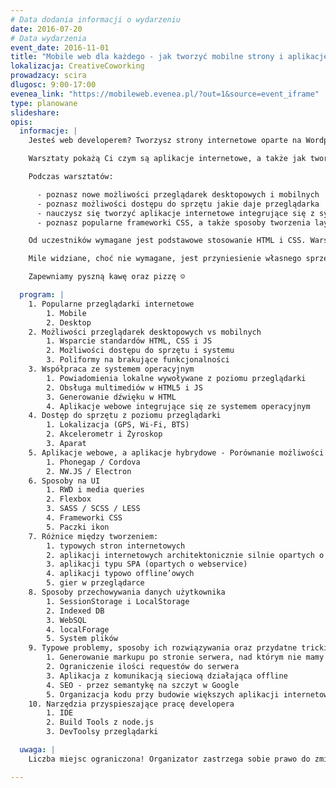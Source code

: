```yaml
---
# Data dodania informacji o wydarzeniu
date: 2016-07-20
# Data wydarzenia
event_date: 2016-11-01
title: "Mobile web dla każdego - jak tworzyć mobilne strony i aplikacje działające w przeglądarce"
lokalizacja: CreativeCoworking
prowadzacy: scira
dlugosc: 9:00-17:00
evenea_link: "https://mobileweb.evenea.pl/?out=1&source=event_iframe"
type: planowane
slideshare:
opis:
  informacje: |
    Jesteś web developerem? Tworzysz strony internetowe oparte na Wordpressie? Może pora na coś nowego? Czy odważysz się wejść do świata front-endu na dobre i back-end zaczniesz traktować jako zło konieczne? A może potrzebujesz uaktualnienia swojej wiedzy z możliwości HTMLa, którego uczyłeś się gdy layouty tworzyło się z tabelek?

    Warsztaty pokażą Ci czym są aplikacje internetowe, a także jak tworzyć nowoczesne strony www dostosowane do urządzeń mobilnych oraz co tak naprawdę można zrobić w przeglądarce mobilnej. Warsztaty składać się będą w przeważającej części z zadań praktycznych, aby każdy uczestnik mógł przetestować nowe funkcjonalności HTMLa na laptopie, tablecie czy telefonie.

    Podczas warsztatów:

      - poznasz nowe możliwości przeglądarek desktopowych i mobilnych
      - poznasz możliwości dostępu do sprzętu jakie daje przeglądarka
      - nauczysz się tworzyć aplikacje internetowe integrujące się z systemem Android
      - poznasz popularne frameworki CSS, a także sposoby tworzenia layoutów dzięki SCSS

    Od uczestników wymagane jest podstawowe stosowanie HTML i CSS. Warsztaty skierowane są dla osób które chciałyby poznać nowe możliwości przeglądarek zarówno desktopowych jak i mobilnych. Uczestnicy w trakcie zajęć korzystają z własnego sprzętu (do wygodnego korzystania z HTMLa i CSSa wystarczy właściwie każdy komputer z systemem Windows, OSX lub Linux - wymagane GUI :)

    Mile widziane, choć nie wymagane, jest przyniesienie własnego sprzętu mobilnego (telefon / tablet) na którym będzie można testować tworzone layouty – alternatywą jest użycie WebDeveloper tools z Chrome, ale wiąże się to z pewnymi ograniczeniami.

    Zapewniamy pyszną kawę oraz pizzę ☺

  program: |
    1. Popularne przeglądarki internetowe
        1. Mobile
        2. Desktop
    2. Możliwości przeglądarek desktopowych vs mobilnych
        1. Wsparcie standardów HTML, CSS i JS
        2. Możliwości dostępu do sprzętu i systemu
        3. Poliformy na brakujące funkcjonalności
    3. Współpraca ze systemem operacyjnym
        1. Powiadomienia lokalne wywoływane z poziomu przeglądarki
        2. Obsługa multimediów w HTML5 i JS
        3. Generowanie dźwięku w HTML
        4. Aplikacje webowe integrujące się ze systemem operacyjnym
    4. Dostęp do sprzętu z poziomu przeglądarki
        1. Lokalizacja (GPS, Wi-Fi, BTS)
        2. Akcelerometr i Żyroskop
        3. Aparat
    5. Aplikacje webowe, a aplikacje hybrydowe - Porównanie możliwości “zwykłej” i “uzbrojonej” przeglądarki na przykładach:
        1. Phonegap / Cordova
        2. NW.JS / Electron
    6. Sposoby na UI
        1. RWD i media queries
        2. Flexbox
        3. SASS / SCSS / LESS
        4. Frameworki CSS
        5. Paczki ikon
    7. Różnice między tworzeniem:
        1. typowych stron internetowych
        2. aplikacji internetowych architektonicznie silnie opartych o back-end
        3. aplikacji typu SPA (opartych o webservice)
        4. aplikacji typowo offline’owych
        5. gier w przeglądarce
    8. Sposoby przechowywania danych użytkownika
        1. SessionStorage i LocalStorage
        2. Indexed DB
        3. WebSQL
        4. localForage
        5. System plików
    9. Typowe problemy, sposoby ich rozwiązywania oraz przydatne tricki i dobre praktyki
        1. Generowanie markupu po stronie serwera, nad którym nie mamy kontroli
        2. Ograniczenie ilości requestów do serwera
        3. Aplikacja z komunikacją sieciową działająca offline
        4. SEO - przez semantykę na szczyt w Google
        5. Organizacja kodu przy budowie większych aplikacji internetowych
    10. Narzędzia przyspieszające pracę developera
        1. IDE
        2. Build Tools z node.js
        3. DevToolsy przeglądarki

  uwaga: |
    Liczba miejsc ograniczona! Organizator zastrzega sobie prawo do zmiany lokalizacji wydarzenia oraz jego odwołania w przypadku niezgłoszenia się minimalnej liczby uczestników.

---
```

